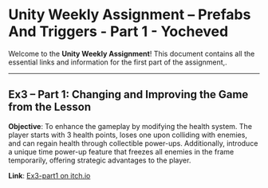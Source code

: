 
# Unity Weekly Assignment – Prefabs And Triggers - Part 1 - Yocheved

Welcome to the **Unity Weekly Assignment**! This document contains all the essential links and information for the first part of the assignment,.


---

## Ex3 – Part 1: Changing and Improving the Game from the Lesson

**Objective**: To enhance the gameplay by modifying the health system. The player starts with 3 health points, loses one upon colliding with enemies, and can regain health through collectible power-ups. Additionally, introduce a unique time power-up feature that freezes all enemies in the frame temporarily, offering strategic advantages to the player.

**Link**: [Ex3-part1 on itch.io](https://matanyocheved.itch.io/ex3-part1-yocheved)

